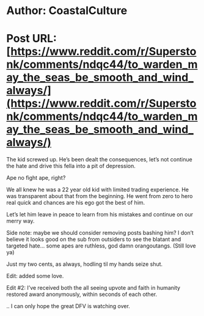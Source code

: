 # Author: CoastalCulture
# Post URL: [https://www.reddit.com/r/Superstonk/comments/ndqc44/to_warden_may_the_seas_be_smooth_and_wind_always/](https://www.reddit.com/r/Superstonk/comments/ndqc44/to_warden_may_the_seas_be_smooth_and_wind_always/)


The kid screwed up. He’s been dealt the consequences, let’s not continue the hate and drive this fella into a pit of depression. 

Ape no fight ape, right?

We all knew he was a 22 year old kid with limited trading experience. He was transparent about that from the beginning. He went from zero to hero real quick and chances are his ego got the best of him.

Let’s let him leave in peace to learn from his mistakes and continue on our merry way.

Side note: maybe we should consider removing posts bashing him? I don’t believe it looks good on the sub from outsiders to see the blatant and targeted hate... some apes are ruthless, god damn orangoutangs. (Still love ya)


Just my two cents, as always, hodling til my hands seize shut.

Edit: added some love.

Edit #2: I’ve received both the all seeing upvote and faith in humanity restored award anonymously, within seconds of each other. 

.. I can only hope the great DFV is watching over.